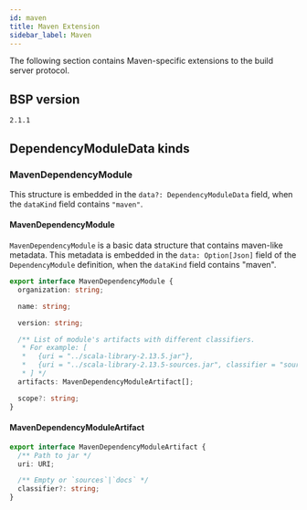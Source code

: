 ```yaml
---
id: maven
title: Maven Extension
sidebar_label: Maven
---
```


The following section contains Maven-specific extensions to the build server
protocol.

## BSP version

`2.1.1`

## DependencyModuleData kinds

### MavenDependencyModule

This structure is embedded in
the `data?: DependencyModuleData` field, when
the `dataKind` field contains `"maven"`.

#### MavenDependencyModule

`MavenDependencyModule` is a basic data structure that contains maven-like
metadata. This metadata is embedded in the `data: Option[Json]` field of the `DependencyModule` definition, when the `dataKind` field contains "maven".

```ts
export interface MavenDependencyModule {
  organization: string;

  name: string;

  version: string;

  /** List of module's artifacts with different classifiers.
   * For example: [
   *   {uri = "../scala-library-2.13.5.jar"},
   *   {uri = "../scala-library-2.13.5-sources.jar", classifier = "sources"}
   * ] */
  artifacts: MavenDependencyModuleArtifact[];

  scope?: string;
}
```

#### MavenDependencyModuleArtifact

```ts
export interface MavenDependencyModuleArtifact {
  /** Path to jar */
  uri: URI;

  /** Empty or `sources`|`docs` */
  classifier?: string;
}
```
